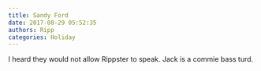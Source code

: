 ```yaml
---
title: Sandy Ford
date: 2017-08-29 05:52:35
authors: Ripp
categories: Holiday
---
```


 I heard they would not allow Rippster to speak. 
Jack is a commie bass turd.